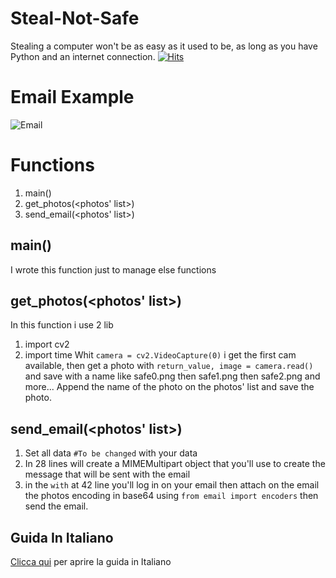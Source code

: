 # Steal-Not-Safe
Stealing a computer won't be as easy as it used to be, as long as you have Python and an internet connection.
[![Hits](https://hits.seeyoufarm.com/api/count/incr/badge.svg?url=https%3A%2F%2Fgithub.com%2FNoNameoN-A%2FSteal-Not-Safe&count_bg=%231C1C1C&title_bg=%231C1C1C&icon=protonmail.svg&icon_color=%23E7E7E7&title=Views+Count&edge_flat=false)](https://github.com/NoNameoN-A/Steal-Not-Safe)

# Email Example
![Email](https://github.com/NoNameoN-A/Steal-Not-Safe/blob/main/Email.png)

# Functions
1. main()
2. get_photos(<photos' list>)
3. send_email(<photos' list>)

## main()
I wrote this function just to manage else functions

## get_photos(<photos' list>)
In this function i use 2 lib
1. import cv2
2. import time
Whit `camera = cv2.VideoCapture(0)` i get the first cam available, then get a photo with `return_value, image = camera.read()` and save with a name like safe0.png then safe1.png then safe2.png and more...
Append the name of the photo on the photos' list and save the photo.

## send_email(<photos' list>)
1. Set all data `#To be changed` with your data
2. In 28 lines will create a MIMEMultipart object that you'll use to create the message that will be sent with the email
3. in the `with` at 42 line you'll log in on your email then attach on the email the photos encoding in base64 using `from email import encoders` then send the email.

## Guida In Italiano
[Clicca qui](https://www.inforge.net/forum/threads/scattare-delle-foto-non-appena-viene-aperto-il-vostro-pc-in-python.604848/) per aprire la guida in Italiano
